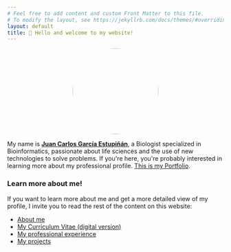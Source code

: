 ```yaml
---
# Feel free to add content and custom Front Matter to this file.
# To modify the layout, see https://jekyllrb.com/docs/themes/#overriding-theme-defaults
layout: default
title: 👋 Hello and welcome to my website!
---
```



<center>
<img src="https://juancarlosbio.github.io/juancarlos_portfolio_esp/images/Foto_Juan_Carlos.png" 
  height="200"
  style="border-radius: 50%; display: block;">
</center>

<p>
</p>

My name is <u><strong>Juan Carlos García Estupiñán</strong></u>, a Biologist specialized in Bioinformatics, passionate about life sciences and the use of new technologies to solve problems. If you're here, you're probably interested in learning more about my professional profile. <u>This is my Portfolio</u>.


### **Learn more about me!**

If you want to learn more about me and get a more detailed view of my profile, I invite you to read the rest of the content on this website:

* [About me](https://juancarlosbio.github.io/juancarlos_portfolio_eng/about/)
* [My Curriculum Vitae (digital version)](https://juancarlosbio.github.io/juancarlos_portfolio_eng/cv/)
* [My professional experience](https://juancarlosbio.github.io/juancarlos_portfolio_eng/experience/)
* [My projects](https://juancarlosbio.github.io/juancarlos_portfolio_eng/projects/)